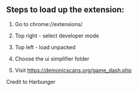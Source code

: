 ## Steps to load up the extension:

1. Go to chrome://extensions/

2. Top right - select developer mode

3. Top left - load unpacked

4. Choose the ui simplifier folder

5. Visit https://demonicscans.org/game_dash.php

Credit to Harbunger
